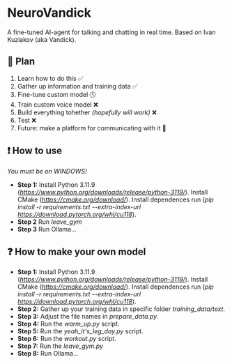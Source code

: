 # NeuroVandick

A fine-tuned AI-agent for talking and chatting in real time. Based on Ivan Kuziakov (aka Vandick).

## 🚀 Plan

1. Learn how to do this ✅
2. Gather up information and training data ✅
3. Fine-tune custom model 🕓
4. Train custom voice model ❌
5. Build everything tohether *(hopefully will work)* ❌
6. Test ❌
7. Future: make a platform for communicating with it 🚀

## ❗ How to use
*You must be on WINDOWS!*
* **Step 1:**
    Install Python 3.11.9 (*https://www.python.org/downloads/release/python-3119/*). Install CMake (*https://cmake.org/download/*). Install dependences run (*pip install -r requirements.txt --extra-index-url https://download.pytorch.org/whl/cu118*).
* **Step 2**
    Run *leave_gym*
* **Step 3**
    Run Ollama...

## ❓ How to make your own model
* **Step 1:**
    Install Python 3.11.9 (*https://www.python.org/downloads/release/python-3119/*). Install CMake (*https://cmake.org/download/*). Install dependences run (*pip install -r requirements.txt --extra-index-url https://download.pytorch.org/whl/cu118*).
* **Step 2:**
    Gather up your training data in specific folder *training_data/text*. 
* **Step 3:**
    Adjust the file names in *prepare_data.py*. 
* **Step 4:**
    Run the *warm_up.py* script.
* **Step 5:**
    Run the *yeah_it's_leg_day.py* script.
* **Step 6:**
    Run the *workout.py* script.
* **Step 7:**
    Run the *leave_gym.py*
* **Step 8:**
    Run Ollama...